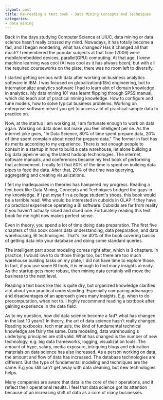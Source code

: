 ```yaml
---
layout: post
title: Re-reading a text book - Data Mining Concepts and Techniques
categories:
- data mining
---
```


Back in the days studying Computer Science at UIUC, data mining or data science hasn't really crossed my mind. Nowadays, it has totally become a fad, and I began wondering, what has changed? Has it changed all that much? I remembered the popular subjects at that time (2006) were mobile/embedded devices, parallel(GPU) computing. At that age, I knew machine learning was cool (AI was cool as it has always been), but with all the required courseworks on the plate, there was no room left to diversify. 

I started getting serious with data after working on business analytics software in IBM. I was focused on globalization(i18n) engineering, but to internationalize analytics software I had to learn alot of domain knowledge in analytics. My data mining 101 was learnt flipping through SPSS manual, which did teach alot of practical mining knowledge. How to configure and tune models, how to solve typical business problems. Working on enterprise software meant you get to access alot of practical sample data to practice on. 

Now, at the startup I am working at, I am fortunate enough to work on data again. Working on data does not make you feel intelligent per se. As the internet joke goes, "In Data Science, 80% of time spent prepare data, 20% of time spent complain about need for prepare data." The former in fact has its merits according to my experience. There is not enough people to consult in a startup in how to build a data warehouse, let alone building a big data pipeline using the latest hadoop technologies. The internet, software manuals, and  conferences became my text book of performing that achievement. I really felt that 80% of the time is spent on building data pipes to feed the data. After that, 20% of the time was querying, aggregating and creating visualizations. 

I felt my inadequacies in theories has hampered my progress. Reading a text book like Data Mining, Concepts and Techniques bridged the gaps in my knowledge. If I put myself in a college student's shoes, this book would be a terrible read. Who would be interested in cuboids in OLAP if they have no practical experience operating a BI software. Cuboids are far from reality if you haven't actually sliced and diced one. Fortunately reading this text book for me right now makes perfect sense. 

Even in theory, you spend a lot of time doing data preparation. The first five chapters of this book covers data understanding, data preparation, and data warehousing, BI technologies. That's like 40% of the book covering basics of getting data into your database and doing some standard queries. 

The intelligent part about modeling comes right after, which is 8 chapters. In practice, I would love to do those things too, but there are too much warehouse building tasks on my plate, I did not have time to explore those. In fact, if you use some BI tools, it is enough to find many insights already. As the startup gets more robust, then mining data certainly will move the business to the next level. 

Reading a text book like this is quite dry, but organized knowledge clarifies alot about your practical understanding. Especially comparing advanages and disadvantages of an approach gives many insights. E.g. when to do precomputation, when not to. I highly recommend reading a textbook after gaining experience in the data field. 

As to my question, how did data science become a fad? what has changed in the last 10 years? In theory, the art of data science hasn't really changed. Reading textbooks, tech manuals, the kind of fundamental technical knowledge are fairly the same. Data modeling, data warehousing's underlying principles are still valid. What has changed is the number of new technology, e.g. big data frameworks, logging, visualization tools. The amount of hype, salary,  media exposure, intriguing blogs and education materials on data science has also increased. As a person working on data, the amount and flow of data has increased. The database technologies are different. But the type of fundamental modeling and techniques are the same. E.g you still can't get away with data cleaning, but new technologies helps.

Many companies are aware that data is the core of their operations, and it reflect their operational results. I feel that data science got its attention because of an increasing shift of data as a core of many businesses. 




